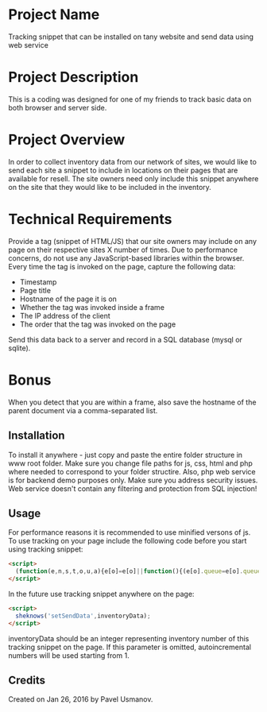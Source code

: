 # Project Name

Tracking snippet that can be installed on tany website and send data using web service

# Project Description

This is a coding was designed for one of my friends to track basic data on both browser and server side.

# Project Overview

In order to collect inventory data from our network of sites, we would like to send each site a snippet to include in locations on their pages that are available for resell. The site owners need only include this snippet anywhere on the site that they would like to be included in the inventory.

# Technical Requirements

Provide a tag (snippet of HTML/JS) that our site owners may include on any page on their respective sites X number of times.
Due to performance concerns, do not use any JavaScript-based libraries within the browser.
Every time the tag is invoked on the page, capture the following data:
- Timestamp
- Page title
- Hostname of the page it is on
- Whether the tag was invoked inside a frame
- The IP address of the client
- The order that the tag was invoked on the page

Send this data back to a server and record in a SQL database (mysql or sqlite).

# Bonus

When you detect that you are within a frame, also save the hostname of the parent document via a comma-separated list.

## Installation

To install it anywhere - just copy and paste the entire folder structure in www root folder.
Make sure you change file paths for js, css, html and php where needed to correspond to your folder structire.
Also, php web service is for backend demo purposes only. Make sure you address security issues. Web service doesn't contain any filtering and protection from SQL injection!

## Usage

For performance reasons it is recommended to use minified versons of js.
To use tracking on your page include the following code before you start using tracking snippet:

```html
<script>
  (function(e,n,s,t,o,u,a){e[o]=e[o]||function(){(e[o].queue=e[o].queue||[]).push(arguments)},u=n.createElement(s),a=n.getElementsByTagName(s)[0],u.async=1,u.src=t,a.parentNode.insertBefore(u,a)})(window,document,"script","../js/sheknows.min.js","sheknows")
</script>
```

In the future use tracking snippet anywhere on the page:

```html
<script>
  sheknows('setSendData',inventoryData);
</script>
```

inventoryData should be an integer representing inventory number of this tracking snippet on the page. If this parameter is omitted, autoincremental numbers will be used starting from 1.


## Credits

Created on Jan 26, 2016 by Pavel Usmanov.
